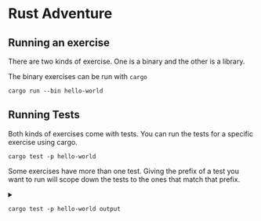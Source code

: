 # Rust Adventure

## Running an exercise

There are two kinds of exercise. One is a binary and the other is a library.

The binary exercises can be run with `cargo`

```shell
cargo run --bin hello-world
```

## Running Tests

Both kinds of exercises come with tests. You can run the tests for a specific exercise using cargo.

```shell
cargo test -p hello-world
```

Some exercises have more than one test. Giving the prefix of a test you want to run will scope down the tests to the ones that match that prefix.

<details>

<summary>

```shell
cargo test -p hello-world output
```

</summary>

```````shell
    Finished test [unoptimized + debuginfo] target(s) in 0.03s
     Running /Users/chris/github/christopherbiscardi/rust-adventure/target/debug/deps/hello_world-5edb99e9dd6fe5cd

running 0 tests

test result: ok. 0 passed; 0 failed; 0 ignored; 0 measured; 0 filtered out

     Running /Users/chris/github/christopherbiscardi/rust-adventure/target/debug/deps/output-1191747d69332647

running 1 test
test hello_world_output ... FAILED

failures:

---- hello_world_output stdout ----
thread 'hello_world_output' panicked at 'Unexpected stdout, failed var - original <= 0
├── original: Hello, World!
├── actual distance: 2
├── diff: Hello, World!
Welcome to Rust!

└── var as str: Welcome to Rust!

command=`"/Users/chris/github/christopherbiscardi/rust-adventure/target/debug/hello-world"`
code=0
stdout=```Welcome to Rust!```
stderr=``````
', /Users/chris/.cargo/registry/src/github.com-1ecc6299db9ec823/assert_cmd-1.0.1/src/assert.rs:342:17
note: run with `RUST_BACKTRACE=1` environment variable to display a backtrace


failures:
    hello_world_output

test result: FAILED. 0 passed; 1 failed; 0 ignored; 0 measured; 0 filtered out

error: test failed, to rerun pass '-p hello-world --test output'
```````

</details>
